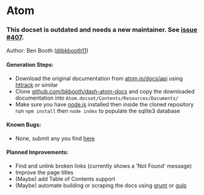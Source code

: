 Atom
=======================

### This docset is outdated and needs a new maintainer. See [issue #407](https://github.com/Kapeli/Dash-User-Contributions/issues/407).

Author: Ben Booth ([@bkbooth11][1])

#### Generation Steps:
* Download the original documentation from [atom.io/docs/api][2] using
[httrack][3] or similar
* Clone [github.com/bkbooth/dash-atom-docs][4] and copy the downloaded
documentation into `Atom.docset/Contents/Resources/Documents/`
* Make sure you have [node.js][8] installed then inside the cloned repository
run `npm install` then `node index` to populate the sqlite3 database

#### Known Bugs:
* None, submit any you find [here][5]

#### Planned Improvements:
* Find and unlink broken links (currently shows a 'Not Found' message)
* Improve the page titles
* (Maybe) add Table of Contents support
* (Maybe) automate building or scraping the docs using [grunt][6] or [gulp][7]

[1]: https://twitter.com/bkbooth11
[2]: https://atom.io/docs/api
[3]: http://www.httrack.com
[4]: https://github.com/bkbooth/dash-atom-docs
[5]: https://github.com/bkbooth/dash-atom-docs/issues
[6]: http://gruntjs.com/
[7]: http://gulpjs.com/
[8]: http://nodejs.org/
